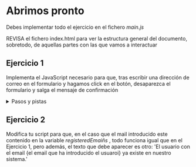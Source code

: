 # Abrimos pronto

Debes implementar todo el ejercicio en el fichero _main.js_

REVISA el fichero index.html para ver la estructura general del documento, sobretodo, de aquellas partes con las que vamos a interactuar

## Ejercicio 1

Implementa el JavaScript necesario para que, tras escribir una dirección de correo en el formulario y hagamos click en el botón, desaparezca el formulario y salga el mensaje de confirmación

<details>
  <summary>Pasos y pistas</summary>
  <ol>
	<li>Selecciona el botón identificado con el id 'notify-me'</li>
	<li>Asocia el evento click a dicho boton. Por ejemplo, con addEventListener</li>
	<li>En la función de ese listener, debes recuperar dos nodos: el nodo del formulario y el nodo del DIV con el mensaje de confirmación</li>
	<li>Añade la clase _hidden_ al nodo del formulario</li>
	<li>Elimina la clase _hidden_ del nodo del DIV con el mensaje de confirmación</li>
  </ol>
</details>

## Ejercicio 2

Modifica tu script para que, en el caso que el mail introducido este contenido en la variable _registeredEmaiñs_ , todo funciona igual que en el Ejercicio 1, pero además, el texto que debe aparecer es otro: 'El usuario con el email {el email que ha introducido el usuaroi} ya existe en nuestro sistema.'
